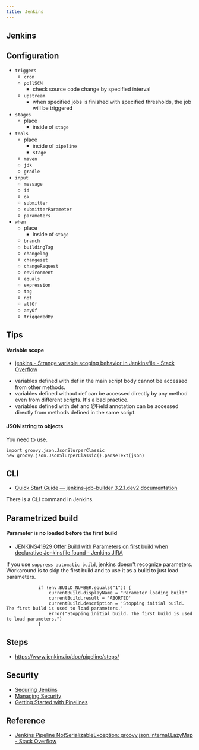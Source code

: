 ```yaml
---
title: Jenkins
---
```


## Jenkins

## Configuration

- `triggers`
    - `cron`
    - `pollSCM`
        - check source code change by specified interval
    - `upstream`
        - when specified jobs is finished with specified thresholds, the job will be triggered
- `stages`
    - place
        - inside of `stage`
- `tools`
    - place
        - incide of `pipeline`
        - `stage`
    - `maven`
    - `jdk`
    - `gradle`
- `input`
    - `message`
    - `id`
    - `ok`
    - `submitter`
    - `submitterParameter`
    - `parameters`
- `when`
    - place
        - inside of `stage`
    - `branch`
    - `buildingTag`
    - `changelog`
    - `changeset`
    - `changeRequest`
    - `environment`
    - `equals`
    - `expression`
    - `tag`
    - `not`
    - `allOf`
    - `anyOf`
    - `triggeredBy`

## Tips

#### Variable scope
- [jenkins \- Strange variable scoping behavior in Jenkinsfile \- Stack Overflow](https://stackoverflow.com/questions/50571316/strange-variable-scoping-behavior-in-jenkinsfile)

* variables defined with def in the main script body cannot be accessed from other methods.
* variables defined without def can be accessed directly by any method even from different scripts. It's a bad practice.
* variables defined with def and @Field annotation can be accessed directly from methods defined in the same script.


#### JSON string to objects
You need to use.

```
import groovy.json.JsonSlurperClassic
new groovy.json.JsonSlurperClassic().parseText(json)
```

## CLI
- [Quick Start Guide — jenkins\-job\-builder 3\.2\.1\.dev2 documentation](https://docs.openstack.org/infra/jenkins-job-builder/quick-start.html)

There is a CLI command in Jenkins.


## Parametrized build

#### Parameter is no loaded before the first build
- [JENKINS41929 Offer Build with Parameters on first build when declarative Jenkinsfile found - Jenkins JIRA](https://issues.jenkins-ci.org/browse/JENKINS-41929)

If you use `suppress automatic build`, jenkins doesn't recognize parameters.
Workaround is to skip the first build and to use it as a build to just load parameters.

```
            if (env.BUILD_NUMBER.equals("1")) {
                currentBuild.displayName = "Parameter loading build"
                currentBuild.result = 'ABORTED'
                currentBuild.description = 'Stopping initial build. The first build is used to load parameters.'
                error("Stopping initial build. The first build is used to load parameters.")
            }
```

## Steps
- https://www.jenkins.io/doc/pipeline/steps/


## Security
- [Securing Jenkins](https://www.jenkins.io/doc/book/system-administration/security/)
- [Managing Security](https://www.jenkins.io/doc/book/managing/security/)
- [Getting Started with Pipelines](https://www.jenkins.io/pipeline/getting-started-pipelines/)

## Reference
- [Jenkins Pipeline NotSerializableException: groovy\.json\.internal\.LazyMap \- Stack Overflow](https://stackoverflow.com/questions/37864542/jenkins-pipeline-notserializableexception-groovy-json-internal-lazymap/37897833#37897833)
